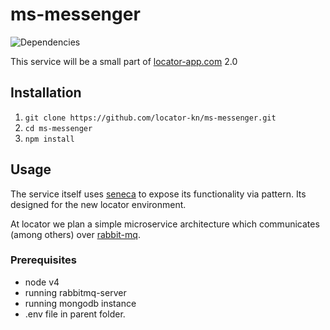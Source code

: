 # ms-messenger

![Dependencies][david-badge]

This service will be a small part of [locator-app.com](https://locator-app.com) 2.0

## Installation

1. `git clone https://github.com/locator-kn/ms-messenger.git`
2. `cd ms-messenger`
3. `npm install`


## Usage

The service itself uses [seneca](http://senecajs.org/) to expose its functionality via pattern.
Its designed for the new locator environment.

At locator we plan a simple microservice architecture which communicates (among others) over [rabbit-mq](https://www.rabbitmq.com/).

### Prerequisites

* node v4
* running rabbitmq-server
* running mongodb instance
* .env file in parent folder.


[david-badge]: https://david-dm.org/locator-kn/ms-messenger.svg